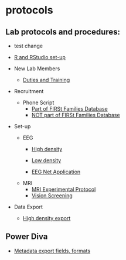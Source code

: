 protocols
=========

## Lab protocols and procedures:

- test change

- [R and RStudio set-up](https://gilmore-lab.github.io/protocols/r-rstudio-setup.html)

- New Lab Members
  - [Duties and Training](https://gilmore-lab.github.io/protocols/onboarding.html)  

- Recruitment

  - Phone Script 
    - [Part of FIRSt Families Database](FIRSt_Families_Phone_Script.md)
    - [NOT part of FIRSt Families Database](NO_FF_Phone_Script.md)

- Set-up
  - EEG
	- [High density](ssvep-high-density-setup.md)
	- [Low density](ssvep-low-density-setup.md)
	 
	- [EEG Net Application](Applying_EEG_Nets_and_Minimizing_Impedances.md)
  - MRI
	- [MRI Experimental Protocol](MRI_experimental_procedure.md)
	- [Vision Screening](vision-screening.md)
	
- Data Export

	- [High density export](Post-session-protocol-high-density-eeg.md)
	
## Power Diva

- [Metadata export fields, formats](power-diva-export-metadata.md)
 		
